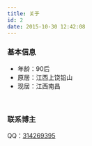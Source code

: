 ```yaml
---
title: 关于
id: 2
date: 2015-10-30 12:42:08
---
```


### 基本信息

*   年龄：90后
*   原居：江西上饶铅山
*   现居：江西南昌
<!-- *   知识来源：网络90%，书本8%，学校2% -->
&nbsp;

### 联系博主

QQ：[314269395](http://wpa.qq.com/msgrd?v=3&amp;amp;uin=314269395&amp;amp;site=qq&amp;amp;menu=yes)

&nbsp;

<!-- ### 关于本站

本站主要记录一些技术性文章和与我相关的信息，所有文章除特别说明，均为原创，撰文不易，转载请注明出处及作者。

a href="http://www.mddup.com/?page_id=32">音乐区</a>的歌曲都是我雪藏多年好听的音乐，一定会有你喜欢的。

我平时查资料，偶尔也会遇到查不到的资料。我会把这些查不到的知识点梳理成文章发布，其实这梳理的过程中也是一种学习的总结。 -->

<!-- ### 关于域名

<div class="hide">

个人网站大都会以自己的名字拼音来做为域名，一是方便熟人好记，二是被注册的可能性低。

但是也有例外，像我，名字拼音太长了meitianneng.com，总计11个字母，这样的域名就不好。于是乎就想缩减下吧，meitn.com，嗯，不错，可惜......该域名已被注册，没办法了，只能放弃使用拼音做域名的打算。

经上网查询以ddup为后缀还能接受，意为day day up，所以暂且先用着吧，以后如果有需要可以把meitn.me注册了，不过，你知道的，以.me为后缀的域名......**贵**。

</div>

* * *

_You can leave a message below. (I will check it)_ -->
